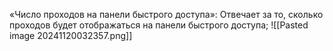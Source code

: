  «Число проходов на панели быстрого доступа»: Отвечает за то, сколько проходов будет отображаться на панели быстрого доступа;
 ![[Pasted image 20241120032357.png]]
 